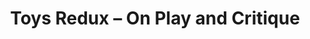 ---
ee_id_show: '4244'
site: '1'
type: '5'
title: Toys Redux – On Play and Critique
url: toys-redux-on-play-and-critique
live_url:
year: '2015'
venue: Migros Museum für Gegenwartskunst
state_country: Zurich
pitch: Group show. Re-staged my landscape piece on the 10 year anniversary of its
  first showing in my 2005 Migros show.
ps:
imgs: migros-museum-2015-05-install-1-database-SA.jpg
things: "[185] [2005-021-super-landscape-1] 2005-021 Super Landscape #1"
status:
layout: shows
---